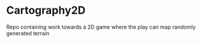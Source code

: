 # Cartography2D
 Repo containing work towards a 2D game where the play can map randomly generated terrain
